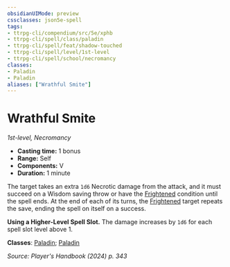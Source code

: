 ```yaml
---
obsidianUIMode: preview
cssclasses: json5e-spell
tags:
- ttrpg-cli/compendium/src/5e/xphb
- ttrpg-cli/spell/class/paladin
- ttrpg-cli/spell/feat/shadow-touched
- ttrpg-cli/spell/level/1st-level
- ttrpg-cli/spell/school/necromancy
classes:
- Paladin
- Paladin
aliases: ["Wrathful Smite"]
---
```

# Wrathful Smite
*1st-level, Necromancy*  


- **Casting time:** 1 bonus
- **Range:** Self
- **Components:** V
- **Duration:** 1 minute

The target takes an extra `1d6` Necrotic damage from the attack, and it must succeed on a Wisdom saving throw or have the [Frightened](Mechanics/rules/conditions.md#Frightened) condition until the spell ends. At the end of each of its turns, the [Frightened](Mechanics/rules/conditions.md#Frightened) target repeats the save, ending the spell on itself on a success.

**Using a Higher-Level Spell Slot.** The damage increases by `1d6` for each spell slot level above 1.

**Classes**: [Paladin](list-spells-classes-paladin); [Paladin](list-spells-classes-paladin)

*Source: Player's Handbook (2024) p. 343*